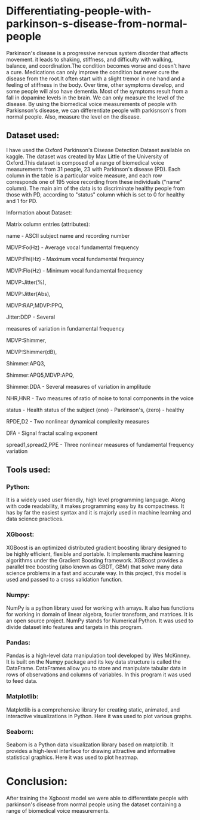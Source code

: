 # Differentiating-people-with-parkinson-s-disease-from-normal-people
Parkinson's disease is a progressive nervous system disorder that affects movement. it leads to shaking, stiffness, and difficulty with walking, balance, and coordination.The condition becomes worse and doesn't have a cure. Medications can only improve the condition but never cure the disease from the root.It often start with a slight tremor in one hand and a feeling of stiffness in the body. Over time, other symptoms develop, and some people will also have dementia. Most of the symptoms result from a fall in dopamine levels in the brain. We can only measure the level of the disease. By using the biomedical voice measurements of people with Parkisnson's disease, we can differentiate people with parkisnson's from normal people. Also, measure the level on the disease. 

## Dataset used:
I have used the Oxford Parkinson's Disease Detection Dataset available on kaggle. The dataset was created by Max Little of the University of Oxford.This dataset is composed of a range of biomedical voice measurements from 31 people, 23 with Parkinson's disease (PD). Each column in the table is a particular voice measure, and each row corresponds one of 195 voice recording from these individuals ("name" column). The main aim of the data is to discriminate healthy people from those with PD, according to "status" column which is set to 0 for healthy and 1 for PD.

Information about Dataset: 

Matrix column entries (attributes):

name - ASCII subject name and recording number<br>

MDVP:Fo(Hz) - Average vocal fundamental frequency<br>

MDVP:Fhi(Hz) - Maximum vocal fundamental frequency<br>

MDVP:Flo(Hz) - Minimum vocal fundamental frequency<br>

MDVP:Jitter(%),<br>

MDVP:Jitter(Abs),<br>

MDVP:RAP,MDVP:PPQ,<br>

Jitter:DDP - Several<br>

measures of variation in fundamental frequency<br>

MDVP:Shimmer,<br>

MDVP:Shimmer(dB),<br>

Shimmer:APQ3,<br>

Shimmer:APQ5,MDVP:APQ,<br>

Shimmer:DDA - Several measures of variation in amplitude <br>

NHR,HNR - Two measures of ratio of noise to tonal components in the voice<br>

status - Health status of the subject (one) - Parkinson's, (zero) - healthy<br>

RPDE,D2 - Two nonlinear dynamical complexity measures<br>

DFA - Signal fractal scaling exponent<br>

spread1,spread2,PPE - Three nonlinear measures of fundamental frequency variation<br>
 
## Tools used:

### Python:
It is a widely used user friendly, high level programming language. Along with code readability, it makes programming easy by its compactness. It has by far the easiest syntax and it is majorly used in machine learning and data science practices.

### XGboost: 
XGBoost is an optimized distributed gradient boosting library designed to be highly efficient, flexible and portable. It implements machine learning algorithms under the Gradient Boosting framework. XGBoost provides a parallel tree boosting (also known as GBDT, GBM) that solve many data science problems in a fast and accurate way. In this project, this model is used and passed to a cross validation function.

### Numpy: 
NumPy is a python library used for working with arrays. It also has functions for working in domain of linear algebra, fourier transform, and matrices. It is an open source project. NumPy stands for Numerical Python. It was used to divide dataset into features and targets in this program.

### Pandas: 
Pandas is a high-level data manipulation tool developed by Wes McKinney. It is built on the Numpy package and its key data structure is called the DataFrame. DataFrames allow you to store and manipulate tabular data in rows of observations and columns of variables. In this program it was used to feed data.

### Matplotlib: 
Matplotlib is a comprehensive library for creating static, animated, and interactive visualizations in Python. Here it was used to plot various graphs. 

### Seaborn: 
Seaborn is a Python data visualization library based on matplotlib. It provides a high-level interface for drawing attractive and informative statistical graphics. Here it was used to plot heatmap.

# Conclusion:

After training the Xgboost model we were able to differentiate people with parkinson's disease from normal people using the dataset containing a range of biomedical voice measurements.

